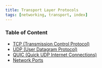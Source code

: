```yaml
---
title: Transport Layer Protocols
tags: [networking, transport, index]
---
```


### Table of Content

* [TCP (Transmission Control Protocol)](TCP%20%28Transmission%20Control%20Protocol%29.md)
* [UDP (User Datagram Protocol)](UDP%20%28User%20Datagram%20Protocol%29.md)
* [QUIC (Quick UDP Internet Connections)](QUIC%20%28Quick%20UDP%20Internet%20Connections%29.md)
* [Network Ports](Network%20Ports.md)